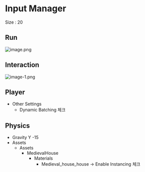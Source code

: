 
# Input Manager

Size : 20

## Run 
![image.png](./UnitySettingImg/Run.png)

## Interaction
![image-1.png](./UnitySettingImg/Interaction.png)

## Player

- Other Settings
  - Dynamic Batching 체크

## Physics
- Gravity Y -15
- Assets
  - Assets
    - MedievalHouse
      - Materials
        - Medieval_house_house -> Enable Instancing 체크




